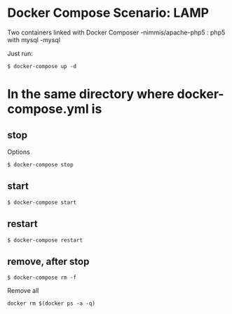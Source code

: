 # Docker Compose Scenario: LAMP
Two containers linked with Docker Composer
-nimmis/apache-php5  : php5 with mysql
-mysql

Just run:
```
$ docker-compose up -d
```
# In the same directory where docker-compose.yml is
## stop
Options
```
$ docker-compose stop
```
## start
```
$ docker-compose start
```
## restart
```
$ docker-compose restart
```
## remove, after stop
```
$ docker-compose rm -f
```
Remove all
```
docker rm $(docker ps -a -q)
```